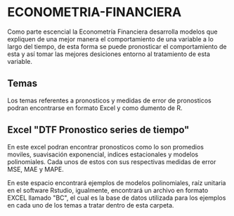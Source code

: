 # ECONOMETRIA-FINANCIERA

Como parte escencial la Econometría Financiera desarrolla modelos que expliquen de una mejor manera el comportamiento de una variable a lo largo del tiempo, de esta forma se puede pronosticar el comportamiento de esta y así tomar las mejores desiciones entorno al tratamiento de esta variable. 

## Temas
Los temas referentes a pronosticos y medidas de error de pronosticos podran encontrarse en formato Excel y como dumento de R. 

## Excel "DTF Pronostico series de tiempo"
En este excel podran encontrar pronosticos como lo son promedios moviles, suavisación exponencial, indices estacionales y modelos polinomiales. Cada unos de estos con sus respectivas medidas de error MSE, MAE y MAPE. 



En este espacio encontrará ejemplos de modelos polinomiales, raíz unitaria en el software Rstudio, igualmente, encontrará un archivo en formato EXCEL llamado "BC", el cual es la base de datos utilizada para los ejemplos en cada uno de los temas a tratar dentro de esta carpeta.

